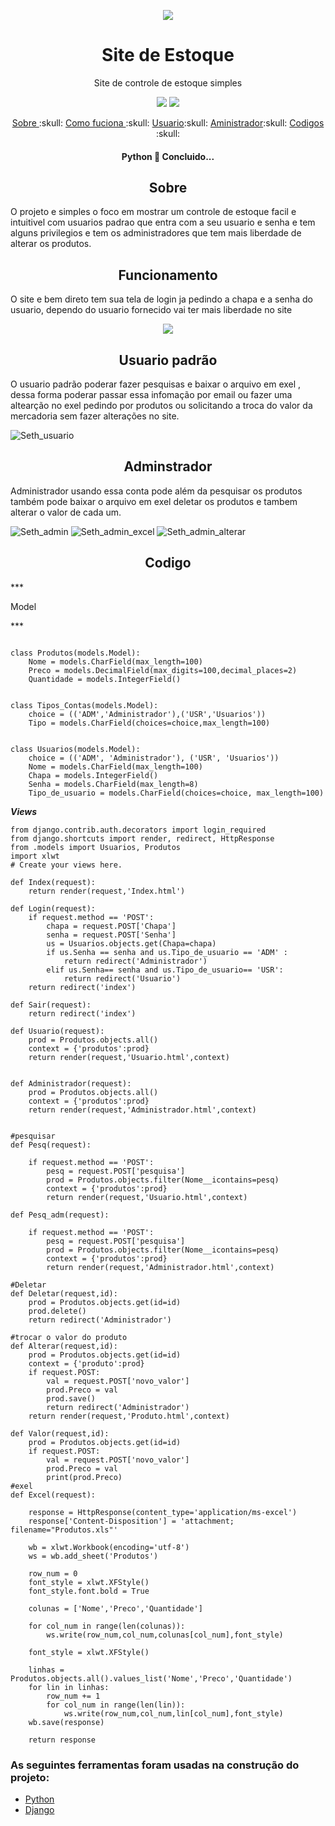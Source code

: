 <p align='center'>
<img src="https://user-images.githubusercontent.com/30003984/213574398-fde2015b-737d-4407-a227-d0a274813712.png">
</p>

<h1 align="center">Site de Estoque</h1>
<p align="center">Site de controle de estoque simples</p>
<p align="center"> <img src="https://img.shields.io/static/v1?label=Python&message=3.10&color=7159c1&style=for-the-badge&logo=ghost"/>
<img src="https://img.shields.io/static/v1?label=Django&message=1.5.2&color=7159c1&style=for-the-badge&logo=ghost"/> </p>

<p align="center">
 <a href="#Sobre">Sobre </a> :skull:
 <a href="#Funcionamento">Como fuciona </a>:skull:
 <a href="#Imagens">Usuario</a>:skull:
 <a href="#Imagens">Aministrador</a>:skull:
 <a href="#Codigos">Codigos </a>:skull:


<h4 align="center"> 
	 Python 🚀 Concluido...  
</h4>

<h2 align="center" id="Sobre">Sobre</h2>
<p> O projeto e simples o foco em mostrar um controle de estoque facil e intuitivel com usuarios padrao que entra com a seu
usuario e senha e tem alguns privilegios e tem os administradores que tem mais liberdade de alterar os produtos.</p>



<h2 align="center" id="Funcionamento"> Funcionamento </h2>
<p> O site e bem direto tem sua tela de login ja pedindo a chapa e a senha do usuario, dependo do usuario fornecido vai ter mais liberdade 
no site</p>
<p align="center">
    <img src="https://user-images.githubusercontent.com/30003984/213576177-09fb3ac9-7c31-46f5-bb25-3d7f50a703f8.png">
</p>

<h2 align="center" id="Imagens"> Usuario padrão</h2>
<p> O usuario padrão poderar fazer pesquisas e baixar o arquivo em exel , dessa forma poderar passar essa infomação por email
ou fazer uma altearção no exel pedindo por produtos ou solicitando a troca do valor da mercadoria sem fazer alterações no site.</p>

![Seth_usuario](https://user-images.githubusercontent.com/30003984/213576523-0271c515-ec02-4622-8f50-ea8d4f63c5e4.png)


<h2 align="center" id="Imagens"> Adminstrador</h2>
<p> Administrador usando essa conta pode além da pesquisar os produtos também
pode baixar o arquivo em exel deletar os produtos e tambem alterar o valor de cada um.</p>

![Seth_admin](https://user-images.githubusercontent.com/30003984/213587310-3f9ba28d-717c-40d5-b53c-67d5136d9c3c.png)
![Seth_admin_excel](https://user-images.githubusercontent.com/30003984/213587440-86ffd5f6-558c-4c99-b67c-ebfc85f80f81.png)
![Seth_admin_alterar](https://user-images.githubusercontent.com/30003984/213587459-faf4614d-3f9a-4a95-9eca-0f9b05f70705.png)



<h2 align="center" id="Codigos"> Codigo </h2>
*** <p>Model</p> ***

```from django.db import models

class Produtos(models.Model):
    Nome = models.CharField(max_length=100)
    Preco = models.DecimalField(max_digits=100,decimal_places=2)
    Quantidade = models.IntegerField()


class Tipos_Contas(models.Model):
    choice = (('ADM','Administrador'),('USR','Usuarios'))
    Tipo = models.CharField(choices=choice,max_length=100)


class Usuarios(models.Model):
    choice = (('ADM', 'Administrador'), ('USR', 'Usuarios'))
    Nome = models.CharField(max_length=100)
    Chapa = models.IntegerField()
    Senha = models.CharField(max_length=8)
    Tipo_de_usuario = models.CharField(choices=choice, max_length=100)
 ```
    
***<p>Views</p>***

```from django.contrib.auth import login
from django.contrib.auth.decorators import login_required
from django.shortcuts import render, redirect, HttpResponse
from .models import Usuarios, Produtos
import xlwt
# Create your views here.

def Index(request):
    return render(request,'Index.html')

def Login(request):
    if request.method == 'POST':
        chapa = request.POST['Chapa']
        senha = request.POST['Senha']
        us = Usuarios.objects.get(Chapa=chapa)
        if us.Senha == senha and us.Tipo_de_usuario == 'ADM' :
            return redirect('Administrador')
        elif us.Senha== senha and us.Tipo_de_usuario== 'USR':
            return redirect('Usuario')
    return redirect('index')

def Sair(request):
    return redirect('index')

def Usuario(request):
    prod = Produtos.objects.all()
    context = {'produtos':prod}
    return render(request,'Usuario.html',context)


def Administrador(request):
    prod = Produtos.objects.all()
    context = {'produtos':prod}
    return render(request,'Administrador.html',context)


#pesquisar
def Pesq(request):

    if request.method == 'POST':
        pesq = request.POST['pesquisa']
        prod = Produtos.objects.filter(Nome__icontains=pesq)
        context = {'produtos':prod}
        return render(request,'Usuario.html',context)

def Pesq_adm(request):

    if request.method == 'POST':
        pesq = request.POST['pesquisa']
        prod = Produtos.objects.filter(Nome__icontains=pesq)
        context = {'produtos':prod}
        return render(request,'Administrador.html',context)

#Deletar
def Deletar(request,id):
    prod = Produtos.objects.get(id=id)
    prod.delete()
    return redirect('Administrador')

#trocar o valor do produto
def Alterar(request,id):
    prod = Produtos.objects.get(id=id)
    context = {'produto':prod}
    if request.POST:
        val = request.POST['novo_valor']
        prod.Preco = val
        prod.save()
        return redirect('Administrador')
    return render(request,'Produto.html',context)

def Valor(request,id):
    prod = Produtos.objects.get(id=id)
    if request.POST:
        val = request.POST['novo_valor']
        prod.Preco = val
        print(prod.Preco)
#exel
def Excel(request):

    response = HttpResponse(content_type='application/ms-excel')
    response['Content-Disposition'] = 'attachment; filename="Produtos.xls"'

    wb = xlwt.Workbook(encoding='utf-8')
    ws = wb.add_sheet('Produtos')

    row_num = 0
    font_style = xlwt.XFStyle()
    font_style.font.bold = True

    colunas = ['Nome','Preco','Quantidade']

    for col_num in range(len(colunas)):
        ws.write(row_num,col_num,colunas[col_num],font_style)

    font_style = xlwt.XFStyle()

    linhas = Produtos.objects.all().values_list('Nome','Preco','Quantidade')
    for lin in linhas:
        row_num += 1
        for col_num in range(len(lin)):
            ws.write(row_num,col_num,lin[col_num],font_style)
    wb.save(response)

    return response
```
### As seguintes ferramentas foram usadas na construção do projeto:

- [Python](https://www.python.org/)
- [Django](https://www.djangoproject.com/)

